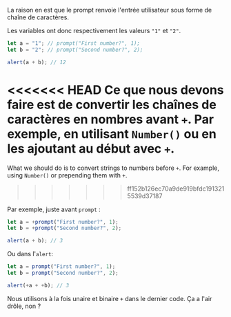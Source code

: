 La raison en est que le prompt renvoie l'entrée utilisateur sous forme de chaîne de caractères.

Les variables ont donc respectivement les valeurs `"1"` et `"2"`.

```js run
let a = "1"; // prompt("First number?", 1);
let b = "2"; // prompt("Second number?", 2);

alert(a + b); // 12
```

<<<<<<< HEAD
Ce que nous devons faire est de convertir les chaînes de caractères en nombres avant `+`. Par exemple, en utilisant `Number()` ou en les ajoutant au début avec `+`.
=======
What we should do is to convert strings to numbers before `+`. For example, using `Number()` or
prepending them with `+`.
>>>>>>> ff152b126ec70a9de919bfdc1913215539d37187

Par exemple, juste avant `prompt` :

```js run
let a = +prompt("First number?", 1);
let b = +prompt("Second number?", 2);

alert(a + b); // 3
```

Ou dans l'`alert`:

```js run
let a = prompt("First number?", 1);
let b = prompt("Second number?", 2);

alert(+a + +b); // 3
```

Nous utilisons à la fois unaire et binaire `+` dans le dernier code. Ça a l'air drôle, non ?
